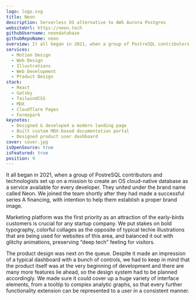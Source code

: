 ```yaml
---
logo: logo.svg
title: Neon
description: Serverless OS alternative to AWS Aurora Postgres
websiteUrl: https://neon.tech
githubUsername: neondatabase
githubRepoName: neon
overview: It all began in 2021, when a group of PostreSQL contributors and technologists, united under the brand name Neon, set up on a mission to create an OS cloud-native database as a service available for every developer. They reached out asking for help establishing a brand image, and we eagerly joined the team.
services:
  - Motion Design
  - Web Design
  - Illustrations
  - Web Development
  - Product Design
stack:
  - React
  - Gatsby
  - TailwindCSS
  - MDX
  - Cloudflare Pages
  - Formspark
keynotes:
  - Designed & developed a modern landing page
  - Built custom MDX-based documentation portal
  - Designed product user dashboard
cover: cover.jpg
isOpenSource: true
isFeatured: true
position: 9
---
```


It all began in 2021, when a group of PostreSQL contributors and technologists set up on a mission to create an OS cloud-native database as a service available for every developer. They united under the brand name called Neon. We joined the team shortly after they had made a successful series A financing, with intention to help them establish a proper brand image.

Marketing platform was the first priority as an attraction of the early-birds customers is crucial for any startup company. We put stakes on bold typography, colorful collages as the opposite of typical techie illustrations that are being used for websites of this area, and balanced it out with glitchy animations, preserving “deep tech” feeling for visitors.

The product design was next on the queue. Despite it made an impression of a typical dashboard with a bunch of controls, we had to keep in mind that the product itself was at the very beginning of development and there are many more features lie ahead, so the design system had to be planned accordingly. We made sure it could cover up a huge variety of interface elements, from a tooltip to complex analytic graphs, so that every further functionality extension can be represented to a user in a consistent manner.
